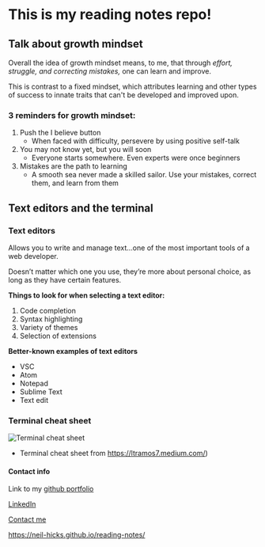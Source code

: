 # This is my reading notes repo!

## Talk about growth mindset

Overall the idea of growth mindset means, to me, 
that through _effort, struggle, and correcting mistakes,_ 
one can learn and improve.

This is contrast to a fixed mindset, which attributes
learning and other types of success to innate traits
that can't be developed and improved upon.

### 3 reminders for growth mindset:

  1. Push the I believe button
     - When faced with difficulty, persevere by using positive self-talk
  2. You may not know yet, but you will soon
     - Everyone starts somewhere.  Even experts were once beginners
  3. Mistakes are the path to learning
     - A smooth sea never made a skilled sailor.  Use your mistakes, 
    correct them, and learn from them


## Text editors and the terminal

### Text editors

Allows you to write and manage text…one of the most important tools of a web developer.

Doesn’t matter which one you use, they’re more about personal choice, as long as they have 
certain features.

**Things to look for when selecting a text editor:**
  1. Code completion
  2. Syntax highlighting
  3. Variety of themes
  4. Selection of extensions

**Better-known examples of text editors**
  - VSC
  - Atom
  - Notepad
  - Sublime Text 
  - Text edit


### Terminal cheat sheet

![Terminal cheat sheet](https://miro.medium.com/max/1400/1*CZ_83PbU9syxWpJw5k8CQQ.png) 

- Terminal cheat sheet from https://ltramos7.medium.com/)



#### Contact info

Link to my [github portfolio](https://github.com/neil-hicks)

[LinkedIn](https://www.linkedin.com/in/neilhicks)

[Contact me](mailto:patrick.n.hicks@gmail.com)

https://neil-hicks.github.io/reading-notes/



